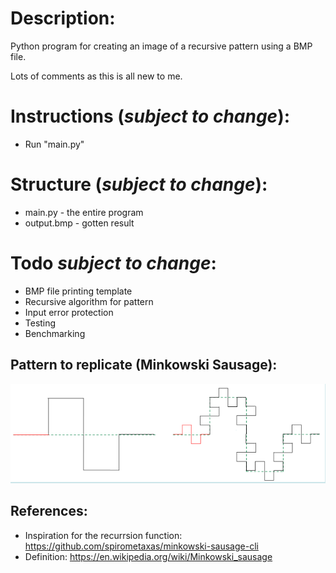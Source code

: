 # Description:
Python program for creating an image of a recursive pattern using a BMP file.

Lots of comments as this is all new to me.

# Instructions (***subject to change***):
* Run "main.py"

# Structure (***subject to change***):
* main.py - the entire program
* output.bmp - gotten result


# Todo ***subject to change***: 
* BMP file printing template
* Recursive algorithm for pattern
* Input error protection
* Testing
* Benchmarking

## Pattern to replicate (Minkowski Sausage):
![pattern](pattern.png "pattern")

## References:
- Inspiration for the recurrsion function: https://github.com/spirometaxas/minkowski-sausage-cli
- Definition: https://en.wikipedia.org/wiki/Minkowski_sausage